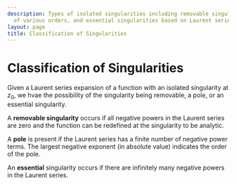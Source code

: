 ```yaml
---
description: Types of isolated singularities including removable singularities, poles
  of various orders, and essential singularities based on Laurent series.
layout: page
title: Classification of Singularities
---
```


# Classification of Singularities

Given a Laurent series expansion of a function with an isolated singularity at $z_0$, we hvae the possibility of the singularity being removable, a pole, or an essential singularity.

A **removable singularity** occurs if all negative powers in the Laurent series are zero and the function can be redefined at the singularity to be analytic.

A **pole** is present if the Laurent series has a finite number of negative power terms. The largest negative exponent (in absolute value) indicates the order of the pole.

An **essential** singularity occurs if there are infinitely many negative powers in the Laurent series.